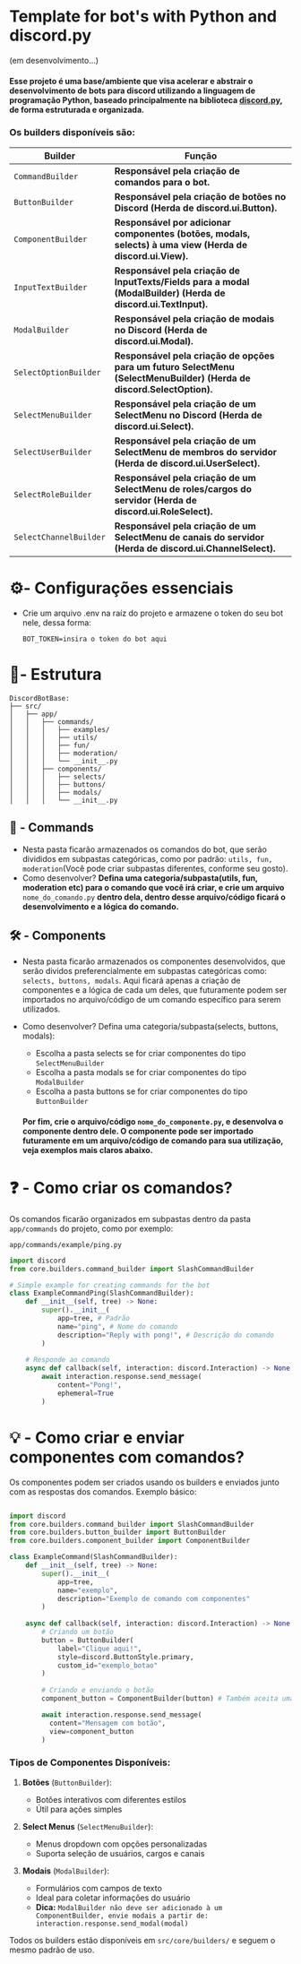 # Template for bot's with Python and discord.py

(em desenvolvimento...)

#### Esse projeto é uma base/ambiente que visa acelerar e abstrair o desenvolvimento de bots para discord utilizando a linguagem de programação Python, baseado principalmente na biblioteca [discord.py](https://discordpy.readthedocs.io/en/stable/), de forma estruturada e organizada.

### Os builders disponíveis são:


| Builder                | Função                                                                                                                   |
| ---------------------- | -------------------------------------------------------------------------------------------------------------------------- |
| `CommandBuilder`       | **Responsável pela criação de comandos para o bot.**                                                                    |
| `ButtonBuilder`        | **Responsável pela criação de botões no Discord (Herda de discord.ui.Button).**                                        |
| `ComponentBuilder`     | **Responsável por adicionar componentes (botões, modals, selects) à uma view (Herda de discord.ui.View).**              |
| `InputTextBuilder`     | **Responsável pela criação de InputTexts/Fields para a modal (ModalBuilder) (Herda de discord.ui.TextInput).**          |
| `ModalBuilder`         | **Responsável pela criação de modais no Discord (Herda de discord.ui.Modal).**                                          |
| `SelectOptionBuilder`  | **Responsável pela criação de opções para um futuro SelectMenu (SelectMenuBuilder) (Herda de discord.SelectOption).** |
| `SelectMenuBuilder`    | **Responsável pela criação de um SelectMenu no Discord (Herda de discord.ui.Select).**                                  |
| `SelectUserBuilder`    | **Responsável pela criação de um SelectMenu de membros do servidor (Herda de discord.ui.UserSelect).**                  |
| `SelectRoleBuilder`    | **Responsável pela criação de um SelectMenu de roles/cargos do servidor (Herda de discord.ui.RoleSelect).**             |
| `SelectChannelBuilder` | **Responsável pela criação de um SelectMenu de canais do servidor (Herda de discord.ui.ChannelSelect).**                |

# ⚙- Configurações essenciais

* Crie um arquivo .env na raíz do projeto e armazene o token do seu bot nele, dessa forma:
  ````
  BOT_TOKEN=insira o token do bot aqui
  ````

# 📂- Estrutura

````
DiscordBotBase:
├── src/
│   ├── app/
│   │   ├── commands/
│   │   │   ├── examples/
│   │   │   ├── utils/
│   │   │   ├── fun/
│   │   │   ├── moderation/
│   │   │   └── __init__.py
│   │   ├── components/
│   │   │   ├── selects/
│   │   │   ├── buttons/
│   │   │   ├── modals/
│   │   │   └── __init__.py
````

## 🤖 - Commands

* Nesta pasta ficarão armazenados os comandos do bot, que serão divididos em subpastas categóricas, como por padrão: `utils, fun, moderation`(Você pode criar subpastas diferentes, conforme seu gosto).
* Como desenvolver?
  **Defina uma categoria/subpasta(utils, fun, moderation etc) para o comando que você irá criar, e crie um arquivo** `nome_do_comando.py` **dentro dela, dentro desse arquivo/código ficará o desenvolvimento e a lógica do comando.**

## 🛠 - Components

* Nesta pasta ficarão armazenados os componentes desenvolvidos, que serão dividos preferencialmente em subpastas categóricas como: `selects, buttons, modals`. Aqui ficará apenas a criação de componentes e a lógica de cada um deles, que futuramente podem ser importados no arquivo/código de um comando específico para serem utilizados.
* Como desenvolver?
  Defina uma categoria/subpasta(selects, buttons, modals):

  * Escolha a pasta selects se for criar componentes do tipo `SelectMenuBuilder`
  * Escolha a pasta modals se for criar componentes do tipo `ModalBuilder`
  * Escolha a pasta buttons se for criar componentes do tipo `ButtonBuilder`

  #### Por fim, crie o arquivo/código `nome_do_componente.py`, e desenvolva o componente dentro dele. O componente pode ser importado futuramente em um arquivo/código de comando para sua utilização, veja exemplos mais claros abaixo.

# ❓ - Como criar os comandos?

Os comandos ficarão organizados em subpastas dentro da pasta `app/commands` do projeto, como por exemplo:

`app/commands/example/ping.py`

````python
import discord 
from core.builders.command_builder import SlashCommandBuilder

# Simple example for creating commands for the bot
class ExampleCommandPing(SlashCommandBuilder):
    def __init__(self, tree) -> None: 
        super().__init__(
            app=tree, # Padrão
            name="ping", # Nome do comando
            description="Reply with pong!", # Descrição do comando
        )
  
    # Responde ao comando
    async def callback(self, interaction: discord.Interaction) -> None:
        await interaction.response.send_message(
            content="Pong!",
            ephemeral=True
        )
````


# 💡 - Como criar e enviar componentes com comandos?

Os componentes podem ser criados usando os builders e enviados junto com as respostas dos comandos. Exemplo básico:

```python

import discord
from core.builders.command_builder import SlashCommandBuilder
from core.builders.button_builder import ButtonBuilder
from core.builders.component_builder import ComponentBuilder

class ExampleCommand(SlashCommandBuilder):
    def __init__(self, tree) -> None:
        super().__init__(
            app=tree,
            name="exemplo",
            description="Exemplo de comando com componentes"
        )
  
    async def callback(self, interaction: discord.Interaction) -> None:
        # Criando um botão
        button = ButtonBuilder(
            label="Clique aqui!",
            style=discord.ButtonStyle.primary,
            custom_id="exemplo_botao"
        )
  
        # Criando e enviando o botão
        component_button = ComponentBuilder(button) # Também aceita uma lista([]) de de builders, como: [button1, button2]

        await interaction.response.send_message(
          content="Mensagem com botão",
          view=component_button
        )
```

### Tipos de Componentes Disponíveis:

1. **Botões** (`ButtonBuilder`):

   - Botões interativos com diferentes estilos
   - Útil para ações simples
2. **Select Menus** (`SelectMenuBuilder`):

   - Menus dropdown com opções personalizadas
   - Suporta seleção de usuários, cargos e canais
3. **Modais** (`ModalBuilder`):

   - Formulários com campos de texto
   - Ideal para coletar informações do usuário
   - **Dica:** `ModalBuilder não deve ser adicionado à um ComponentBuilder, envie modais a partir de:  interaction.response.send_modal(modal)`

Todos os builders estão disponíveis em `src/core/builders/` e seguem o mesmo padrão de uso.
